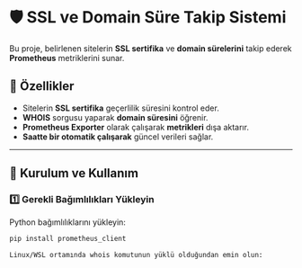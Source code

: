 # 🛡 SSL ve Domain Süre Takip Sistemi

Bu proje, belirlenen sitelerin **SSL sertifika** ve **domain sürelerini** takip ederek **Prometheus** metriklerini sunar.

## 🚀 Özellikler

- Sitelerin **SSL sertifika** geçerlilik süresini kontrol eder.
- **WHOIS** sorgusu yaparak **domain süresini** öğrenir.
- **Prometheus Exporter** olarak çalışarak **metrikleri** dışa aktarır.
- **Saatte bir otomatik çalışarak** güncel verileri sağlar.

---

## 📌 Kurulum ve Kullanım

### 1️⃣ Gerekli Bağımlılıkları Yükleyin

Python bağımlılıklarını yükleyin:

```bash
pip install prometheus_client

Linux/WSL ortamında whois komutunun yüklü olduğundan emin olun:

